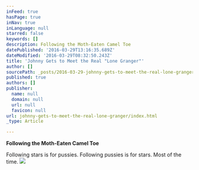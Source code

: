```yaml
---
inFeed: true
hasPage: true
inNav: true
inLanguage: null
starred: false
keywords: []
description: Following the Moth-Eaten Camel Toe
datePublished: '2016-03-29T13:16:35.689Z'
dateModified: '2016-03-29T08:32:50.243Z'
title: 'Johnny Gets to Meet the Real "Lone Granger"'
author: []
sourcePath: _posts/2016-03-29-johnny-gets-to-meet-the-real-lone-granger.md
published: true
authors: []
publisher:
  name: null
  domain: null
  url: null
  favicon: null
url: johnny-gets-to-meet-the-real-lone-granger/index.html
_type: Article

---
```

**Following the Moth-Eaten Camel Toe**

Following stars is for pussies. Following pussies is for stars. Most of the time.
![](https://the-grid-user-content.s3-us-west-2.amazonaws.com/352a8a8c-199c-49c6-8d78-47a491488d52.jpg)